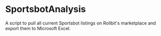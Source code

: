 # SportsbotAnalysis
A script to pull all current Sportsbot listings on Rollbit's marketplace and export them to Microsoft Excel.
